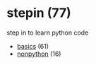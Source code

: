 # stepin (77)
step in to learn python code

+ [basics](basics/README.md) (61)
+ [nonpython](nonpython/README.md) (16)
